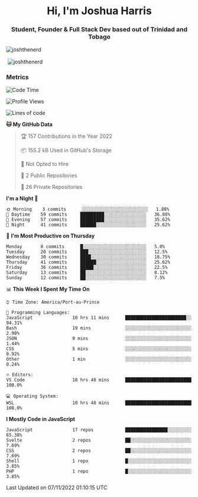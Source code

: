 <h1 align="center">Hi, I'm Joshua Harris</h1>
<h3 align="center">Student, Founder & Full Stack Dev based out of Trinidad and Tobago</h3>

<p align="left"> <img src="https://komarev.com/ghpvc/?username=JoshTheDeveloperr" alt="joshthenerd" /> </p>

<p>&nbsp;<img align="center" src="https://github-readme-stats.vercel.app/api?username=JoshTheDeveloperr&show_icons=true&count_private=true" alt="joshthenerd" /></p>

### Metrics

<!--START_SECTION:waka-->
![Code Time](http://img.shields.io/badge/Code%20Time-15%20hrs%2017%20mins-blue)

![Profile Views](http://img.shields.io/badge/Profile%20Views-3-blue)

![Lines of code](https://img.shields.io/badge/From%20Hello%20World%20I%27ve%20Written--1%20Million%20lines%20of%20code-blue)

**🐱 My GitHub Data** 

> 🏆 157 Contributions in the Year 2022
 > 
> 📦 155.2 kB Used in GitHub's Storage 
 > 
> 🚫 Not Opted to Hire
 > 
> 📜 2 Public Repositories 
 > 
> 🔑 26 Private Repositories  
 > 
**I'm a Night 🦉** 

```text
🌞 Morning    3 commits      ░░░░░░░░░░░░░░░░░░░░░░░░░   1.88% 
🌆 Daytime    59 commits     █████████░░░░░░░░░░░░░░░░   36.88% 
🌃 Evening    57 commits     █████████░░░░░░░░░░░░░░░░   35.62% 
🌙 Night      41 commits     ██████░░░░░░░░░░░░░░░░░░░   25.62%

```
📅 **I'm Most Productive on Thursday** 

```text
Monday       8 commits      █░░░░░░░░░░░░░░░░░░░░░░░░   5.0% 
Tuesday      20 commits     ███░░░░░░░░░░░░░░░░░░░░░░   12.5% 
Wednesday    30 commits     ████░░░░░░░░░░░░░░░░░░░░░   18.75% 
Thursday     41 commits     ██████░░░░░░░░░░░░░░░░░░░   25.62% 
Friday       36 commits     █████░░░░░░░░░░░░░░░░░░░░   22.5% 
Saturday     13 commits     ██░░░░░░░░░░░░░░░░░░░░░░░   8.12% 
Sunday       12 commits     ██░░░░░░░░░░░░░░░░░░░░░░░   7.5%

```


📊 **This Week I Spent My Time On** 

```text
⌚︎ Time Zone: America/Port-au-Prince

💬 Programming Languages: 
JavaScript               10 hrs 11 mins      ███████████████████████░░   94.31% 
Bash                     19 mins             ░░░░░░░░░░░░░░░░░░░░░░░░░   2.98% 
JSON                     9 mins              ░░░░░░░░░░░░░░░░░░░░░░░░░   1.44% 
CSS                      5 mins              ░░░░░░░░░░░░░░░░░░░░░░░░░   0.92% 
Other                    1 min               ░░░░░░░░░░░░░░░░░░░░░░░░░   0.24%

🔥 Editors: 
VS Code                  10 hrs 48 mins      █████████████████████████   100.0%

💻 Operating System: 
WSL                      10 hrs 48 mins      █████████████████████████   100.0%

```

**I Mostly Code in JavaScript** 

```text
JavaScript               17 repos            ████████████████░░░░░░░░░   65.38% 
Svelte                   2 repos             ██░░░░░░░░░░░░░░░░░░░░░░░   7.69% 
CSS                      2 repos             ██░░░░░░░░░░░░░░░░░░░░░░░   7.69% 
Shell                    1 repo              █░░░░░░░░░░░░░░░░░░░░░░░░   3.85% 
PHP                      1 repo              █░░░░░░░░░░░░░░░░░░░░░░░░   3.85%

```



 Last Updated on 07/11/2022 01:10:15 UTC
<!--END_SECTION:waka-->
